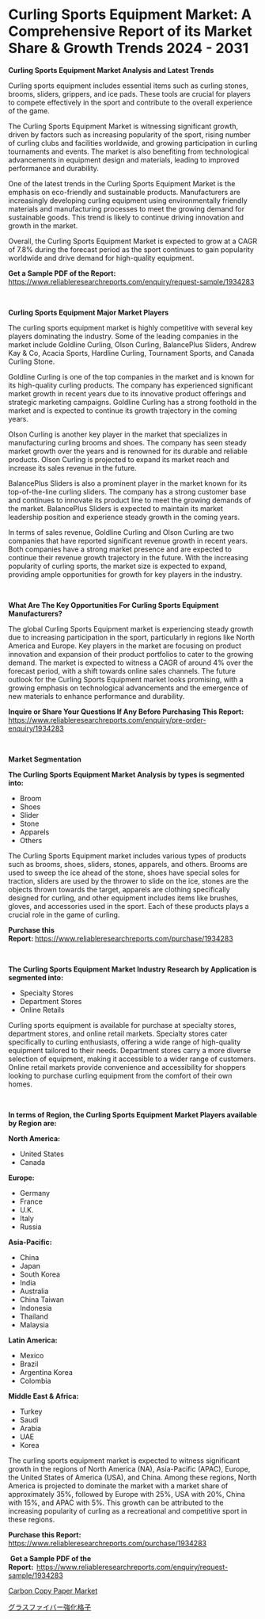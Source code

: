 <p><h1>Curling Sports Equipment Market: A Comprehensive Report of its Market Share & Growth Trends 2024 - 2031</h1></p><p><strong>Curling Sports Equipment Market Analysis and Latest Trends</strong></p>
<p><p>Curling sports equipment includes essential items such as curling stones, brooms, sliders, grippers, and ice pads. These tools are crucial for players to compete effectively in the sport and contribute to the overall experience of the game.</p><p>The Curling Sports Equipment Market is witnessing significant growth, driven by factors such as increasing popularity of the sport, rising number of curling clubs and facilities worldwide, and growing participation in curling tournaments and events. The market is also benefiting from technological advancements in equipment design and materials, leading to improved performance and durability.</p><p>One of the latest trends in the Curling Sports Equipment Market is the emphasis on eco-friendly and sustainable products. Manufacturers are increasingly developing curling equipment using environmentally friendly materials and manufacturing processes to meet the growing demand for sustainable goods. This trend is likely to continue driving innovation and growth in the market.</p><p>Overall, the Curling Sports Equipment Market is expected to grow at a CAGR of 7.8% during the forecast period as the sport continues to gain popularity worldwide and drive demand for high-quality equipment.</p></p>
<p><strong>Get a Sample PDF of the Report:&nbsp;</strong> <a href="https://www.reliableresearchreports.com/enquiry/request-sample/1934283">https://www.reliableresearchreports.com/enquiry/request-sample/1934283</a></p>
<p>&nbsp;</p>
<p><strong>Curling Sports Equipment Major Market Players</strong></p>
<p><p>The curling sports equipment market is highly competitive with several key players dominating the industry. Some of the leading companies in the market include Goldline Curling, Olson Curling, BalancePlus Sliders, Andrew Kay & Co, Acacia Sports, Hardline Curling, Tournament Sports, and Canada Curling Stone.</p><p>Goldline Curling is one of the top companies in the market and is known for its high-quality curling products. The company has experienced significant market growth in recent years due to its innovative product offerings and strategic marketing campaigns. Goldline Curling has a strong foothold in the market and is expected to continue its growth trajectory in the coming years.</p><p>Olson Curling is another key player in the market that specializes in manufacturing curling brooms and shoes. The company has seen steady market growth over the years and is renowned for its durable and reliable products. Olson Curling is projected to expand its market reach and increase its sales revenue in the future.</p><p>BalancePlus Sliders is also a prominent player in the market known for its top-of-the-line curling sliders. The company has a strong customer base and continues to innovate its product line to meet the growing demands of the market. BalancePlus Sliders is expected to maintain its market leadership position and experience steady growth in the coming years.</p><p>In terms of sales revenue, Goldline Curling and Olson Curling are two companies that have reported significant revenue growth in recent years. Both companies have a strong market presence and are expected to continue their revenue growth trajectory in the future. With the increasing popularity of curling sports, the market size is expected to expand, providing ample opportunities for growth for key players in the industry.</p></p>
<p>&nbsp;</p>
<p><strong>What Are The Key Opportunities For Curling Sports Equipment Manufacturers?</strong></p>
<p><p>The global Curling Sports Equipment market is experiencing steady growth due to increasing participation in the sport, particularly in regions like North America and Europe. Key players in the market are focusing on product innovation and expansion of their product portfolios to cater to the growing demand. The market is expected to witness a CAGR of around 4% over the forecast period, with a shift towards online sales channels. The future outlook for the Curling Sports Equipment market looks promising, with a growing emphasis on technological advancements and the emergence of new materials to enhance performance and durability.</p></p>
<p><strong>Inquire or Share Your Questions If Any Before Purchasing This Report:</strong> <a href="https://www.reliableresearchreports.com/enquiry/pre-order-enquiry/1934283">https://www.reliableresearchreports.com/enquiry/pre-order-enquiry/1934283</a></p>
<p>&nbsp;</p>
<p><strong>Market Segmentation</strong></p>
<p><strong>The Curling Sports Equipment Market Analysis by types is segmented into:</strong></p>
<p><ul><li>Broom</li><li>Shoes</li><li>Slider</li><li>Stone</li><li>Apparels</li><li>Others</li></ul></p>
<p><p>The Curling Sports Equipment market includes various types of products such as brooms, shoes, sliders, stones, apparels, and others. Brooms are used to sweep the ice ahead of the stone, shoes have special soles for traction, sliders are used by the thrower to slide on the ice, stones are the objects thrown towards the target, apparels are clothing specifically designed for curling, and other equipment includes items like brushes, gloves, and accessories used in the sport. Each of these products plays a crucial role in the game of curling.</p></p>
<p><strong>Purchase this Report:&nbsp;</strong><a href="https://www.reliableresearchreports.com/purchase/1934283">https://www.reliableresearchreports.com/purchase/1934283</a></p>
<p>&nbsp;</p>
<p><strong>The Curling Sports Equipment Market Industry Research by Application is segmented into:</strong></p>
<p><ul><li>Specialty Stores</li><li>Department Stores</li><li>Online Retails</li></ul></p>
<p><p>Curling sports equipment is available for purchase at specialty stores, department stores, and online retail markets. Specialty stores cater specifically to curling enthusiasts, offering a wide range of high-quality equipment tailored to their needs. Department stores carry a more diverse selection of equipment, making it accessible to a wider range of customers. Online retail markets provide convenience and accessibility for shoppers looking to purchase curling equipment from the comfort of their own homes.</p></p>
<p>&nbsp;</p>
<p><strong>In terms of Region, the Curling Sports Equipment Market Players available by Region are:</strong></p>
<p>
    <p> <strong> North America: </strong>
        <ul>
            <li>United States</li>
            <li>Canada</li>
        </ul>
        </p> 
    <p> <strong> Europe: </strong>
        <ul>
            <li>Germany</li>
            <li>France</li>
            <li>U.K.</li>
            <li>Italy</li>
            <li>Russia</li>
        </ul>
        </p> 
    <p> <strong> Asia-Pacific: </strong>
        <ul>
            <li>China</li>
            <li>Japan</li>
            <li>South Korea</li>
            <li>India</li>
            <li>Australia</li>
            <li>China Taiwan</li>
            <li>Indonesia</li>
            <li>Thailand</li>
            <li>Malaysia</li>
        </ul>
        </p> 
    <p> <strong> Latin America: </strong>
        <ul>
            <li>Mexico</li>
            <li>Brazil</li>
            <li>Argentina Korea</li>
            <li>Colombia</li>
        </ul>
        </p> 
    <p> <strong> Middle East & Africa: </strong>
        <ul>
            <li>Turkey</li>
            <li>Saudi</li>
            <li>Arabia</li>
            <li>UAE</li>
            <li>Korea</li>
        </ul>
    </p>
    </p>
<p><p>The curling sports equipment market is expected to witness significant growth in the regions of North America (NA), Asia-Pacific (APAC), Europe, the United States of America (USA), and China. Among these regions, North America is projected to dominate the market with a market share of approximately 35%, followed by Europe with 25%, USA with 20%, China with 15%, and APAC with 5%. This growth can be attributed to the increasing popularity of curling as a recreational and competitive sport in these regions.</p></p>
<p><strong>Purchase this Report: </strong><a href="https://www.reliableresearchreports.com/purchase/1934283">https://www.reliableresearchreports.com/purchase/1934283</a></p>
<p>&nbsp;<strong>Get a Sample PDF of the Report:&nbsp;&nbsp;</strong><a href="https://www.reliableresearchreports.com/enquiry/request-sample/1934283">https://www.reliableresearchreports.com/enquiry/request-sample/1934283</a></p>
<p><strong></strong></p>
<p><p><a href="https://github.com/sofayahoo2023/Market-Research-Report-List-3/blob/main/carbon-copy-paper-market.md">Carbon Copy Paper Market</a></p><p><a href="https://github.com/vhemk0794148/Market-Research-Report-List-1/blob/main/64236396611.md">グラスファイバー強化格子</a></p></p>